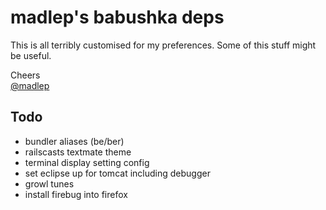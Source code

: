 madlep's babushka deps
======================

This is all terribly customised for my preferences. Some of this stuff might be useful.

Cheers  
[@madlep](https://twitter.com/#!/madlep)

Todo
----
- bundler aliases (be/ber)
- railscasts textmate theme
- terminal display setting config
- set eclipse up for tomcat including debugger
- growl tunes
- install firebug into firefox